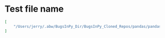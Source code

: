 # Test file name

```json
[
    "/Users/jerry/.abw/BugsInPy_Dir/BugsInPy_Cloned_Repos/pandas/pandas/tests/io/json/test_pandas.py"
]
```

